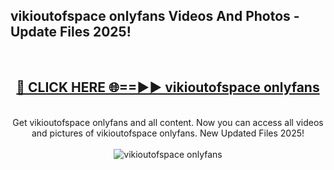 <h2>vikioutofspace onlyfans Videos And Photos - Update Files 2025!</h2>
<br>
<div align="center">
<h2><a href="https://linkcuts.com/hfmhzwbr" rel="nofollow">🔴 CLICK HERE 🌐==►► vikioutofspace onlyfans</a></h2>
<br>
Get vikioutofspace onlyfans and all content. Now you can access all videos and pictures of vikioutofspace onlyfans. New Updated Files 2025!
<br>
<br>
<a href="https://linkcuts.com/hfmhzwbr" rel="nofollow" data-target="animated-image.originalLink"><img src="https://i.ibb.co.com/WyWwxjT/player-gif2.gif" alt="vikioutofspace onlyfans" style="max-width: 100%; display: inline-block;" data-target="animated-image.originalImage"></a>
</div>
<br>